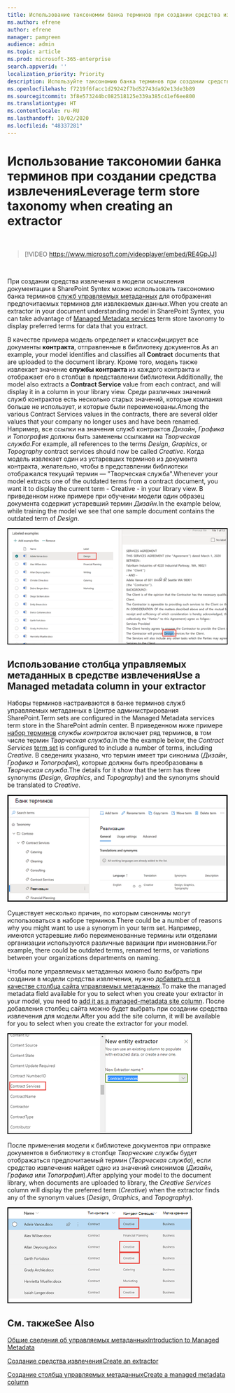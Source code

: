 ```yaml
---
title: Использование таксономии банка терминов при создании средства извлечения
ms.author: efrene
author: efrene
manager: pamgreen
audience: admin
ms.topic: article
ms.prod: microsoft-365-enterprise
search.appverid: ''
localization_priority: Priority
description: Используйте таксономию банка терминов при создании средства извлечения в модели осмысления документации в Microsoft SharePoint Syntex.
ms.openlocfilehash: f7219f6facc1d29242f7bd52743da92e13de3b89
ms.sourcegitcommit: 3f8e573244bc082518125e339a385c41ef6ee800
ms.translationtype: HT
ms.contentlocale: ru-RU
ms.lasthandoff: 10/02/2020
ms.locfileid: "48337281"
---
```

# <a name="leverage-term-store-taxonomy-when-creating-an-extractor"></a><span data-ttu-id="74483-103">Использование таксономии банка терминов при создании средства извлечения</span><span class="sxs-lookup"><span data-stu-id="74483-103">Leverage term store taxonomy when creating an extractor</span></span>

</br>

> [!VIDEO https://www.microsoft.com/videoplayer/embed/RE4GpJJ]  

</br>


<span data-ttu-id="74483-104">При создании средства извлечения в модели осмысления документации в SharePoint Syntex можно использовать таксономию банка терминов [служб управляемых метаданных](https://docs.microsoft.com/sharepoint/managed-metadata#terms) для отображения предпочитаемых терминов для извлекаемых данных.</span><span class="sxs-lookup"><span data-stu-id="74483-104">When you create an extractor in your document understanding model in SharePoint Syntex, you can take advantage of [Managed Metadata services](https://docs.microsoft.com/sharepoint/managed-metadata#terms) term store taxonomy to display preferred terms for data that you extract.</span></span>  

<span data-ttu-id="74483-105">В качестве примера модель определяет и классифицирует все документы **контракта**, отправленные в библиотеку документов.</span><span class="sxs-lookup"><span data-stu-id="74483-105">As an example, your model identifies and classifies all **Contract** documents that are uploaded to the document library.</span></span>  <span data-ttu-id="74483-106">Кроме того, модель также извлекает значение **службы контракта** из каждого контракта и отображает его в столбце в представлении библиотеки.</span><span class="sxs-lookup"><span data-stu-id="74483-106">Additionally, the model also extracts a **Contract Service** value from each contract, and will display it in a column in your library view.</span></span> <span data-ttu-id="74483-107">Среди различных значений служб контрактов есть несколько старых значений, которые компания больше не использует, и которые были переименованы.</span><span class="sxs-lookup"><span data-stu-id="74483-107">Among the various Contract Services values in the contracts, there are several older values that your company no longer uses and have been renamed.</span></span> <span data-ttu-id="74483-108">Например, все ссылки на значения служб контрактов *Дизайн*, *Графика* и *Топография* должны быть заменены ссылками на *Творческая служба*.</span><span class="sxs-lookup"><span data-stu-id="74483-108">For example, all references to the terms *Design*, *Graphics*, or *Topography* contract services should now be called *Creative*.</span></span> <span data-ttu-id="74483-109">Когда модель извлекает один из устаревших терминов из документа контракта, желательно, чтобы в представлении библиотеки отображался текущий термин — "Творческая служба".</span><span class="sxs-lookup"><span data-stu-id="74483-109">Whenever your model extracts one of the outdated terms from a contract document, you want it to display the current term - Creative - in your library view.</span></span> <span data-ttu-id="74483-110">В приведенном ниже примере при обучении модели один образец документа содержит устаревший термин *Дизайн*.</span><span class="sxs-lookup"><span data-stu-id="74483-110">In the example below, while training the model we see that one sample document contains the outdated term of *Design*.</span></span>

   ![Банк терминов](../media/content-understanding/design.png)</br>


## <a name="use-a-managed-metadata-column-in-your-extractor"></a><span data-ttu-id="74483-112">Использование столбца управляемых метаданных в средстве извлечения</span><span class="sxs-lookup"><span data-stu-id="74483-112">Use a Managed metadata column in your extractor</span></span>

<span data-ttu-id="74483-113">Наборы терминов настраиваются в банке терминов служб управляемых метаданных в Центре администрирования SharePoint.</span><span class="sxs-lookup"><span data-stu-id="74483-113">Term sets are configured in the Managed Metadata services term store in the SharePoint admin center.</span></span> <span data-ttu-id="74483-114">В приведенном ниже примере [набор терминов](https://docs.microsoft.com/sharepoint/managed-metadata#term-set) *службы контрактов* включает ряд терминов, в том числе термин *Творческая служба*.</span><span class="sxs-lookup"><span data-stu-id="74483-114">In the the example below, the *Contract Services* [term set](https://docs.microsoft.com/sharepoint/managed-metadata#term-set) is configured to include a number of terms, including *Creative*.</span></span>  <span data-ttu-id="74483-115">В сведениях указано, что термин имеет три синонима (*Дизайн*, *Графика* и *Топография*), которые должны быть преобразованы в *Творческая служба*.</span><span class="sxs-lookup"><span data-stu-id="74483-115">The details for it show that the term has three synonyms (*Design*, *Graphics*, and *Topography*) and the synonyms should be translated to *Creative*.</span></span> 

   ![Набор терминов](../media/content-understanding/term-store.png)</br>

<span data-ttu-id="74483-117">Существует несколько причин, по которым синонимы могут использоваться в наборе терминов.</span><span class="sxs-lookup"><span data-stu-id="74483-117">There could be a number of reasons why you might want to use a synonym in your term set.</span></span> <span data-ttu-id="74483-118">Например, имеются устаревшие либо переименованные термины или отделами организации используются различные вариации при именовании.</span><span class="sxs-lookup"><span data-stu-id="74483-118">For example, there could be outdated terms, renamed terms, or variations between your organizations departments on naming.</span></span>

<span data-ttu-id="74483-119">Чтобы поле управляемых метаданных можно было выбрать при создании в модели средства извлечения, нужно [добавить его в качестве столбца сайта управляемых метаданных](https://support.microsoft.com/office/8fad9e35-a618-4400-b3c7-46f02785d27f).</span><span class="sxs-lookup"><span data-stu-id="74483-119">To make the managed metadata field available for you to select when you create your extractor in your model, you need to [add it as a managed-metadata site column](https://support.microsoft.com/office/8fad9e35-a618-4400-b3c7-46f02785d27f).</span></span> <span data-ttu-id="74483-120">После добавления столбец сайта можно будет выбрать при создании средства извлечения для модели.</span><span class="sxs-lookup"><span data-stu-id="74483-120">After you add the site column, it will be available for you to select when you create the extractor for your model.</span></span>

   ![Служба контракта](../media/content-understanding/contract-services.png)</br>


<span data-ttu-id="74483-122">После применения модели к библиотеке документов при отправке документов в библиотеку в столбце *Творческие службы* будет отображаться предпочитаемый термин (*Творческая служба*), если средство извлечения найдет одно из значений синонимов (*Дизайн*, *Графика* или *Топография*).</span><span class="sxs-lookup"><span data-stu-id="74483-122">After applying your model to the document library, when documents are uploaded to library, the *Creative Services* column will display the preferred term (*Creative*) when the extractor finds any of the synonym values (*Design*, *Graphics*, and *Topography*).</span></span>

   ![Столбец службы контракта](../media/content-understanding/creative.png)</br>


## <a name="see-also"></a><span data-ttu-id="74483-124">См. также</span><span class="sxs-lookup"><span data-stu-id="74483-124">See Also</span></span>
[<span data-ttu-id="74483-125">Общие сведения об управляемых метаданных</span><span class="sxs-lookup"><span data-stu-id="74483-125">Introduction to Managed Metadata</span></span>](https://docs.microsoft.com/sharepoint/managed-metadata#terms)

[<span data-ttu-id="74483-126">Создание средства извлечения</span><span class="sxs-lookup"><span data-stu-id="74483-126">Create an extractor</span></span>](create-an-extractor.md)

[<span data-ttu-id="74483-127">Создание столбца управляемых метаданных</span><span class="sxs-lookup"><span data-stu-id="74483-127">Create a managed metadata column</span></span>](https://support.microsoft.com/office/create-a-managed-metadata-column-8fad9e35-a618-4400-b3c7-46f02785d27f?redirectSourcePath=%252farticle%252fc2a06717-8105-4aea-890d-3082853ab7b7&ui=en-US&rs=en-US&ad=US)





